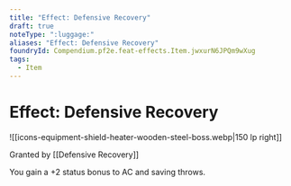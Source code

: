 ```yaml
---
title: "Effect: Defensive Recovery"
draft: true
noteType: ":luggage:"
aliases: "Effect: Defensive Recovery"
foundryId: Compendium.pf2e.feat-effects.Item.jwxurN6JPQm9wXug
tags:
  - Item
---
```


# Effect: Defensive Recovery
![[icons-equipment-shield-heater-wooden-steel-boss.webp|150 lp right]]

Granted by [[Defensive Recovery]]

You gain a +2 status bonus to AC and saving throws.
